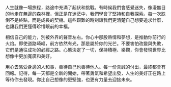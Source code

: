 人生就像一場旅程，路途中充滿了起伏和挑戰。有時候我們會感覺迷失，像漫無目的地走在無邊的森林裡，但正是在迷茫中，我們學會了堅持和自我探索。每一次跌倒不是終點，而是成長的契機。這些艱難的時刻讓我們更清楚自己想要追求什麼，也讓我們更懂得珍惜眼前的幸福。

相信自己的能力，別被外界的聲音左右。你心中那股熱情和夢想，是推動你前行的火焰。即使道路崎嶇，前方依然有光，那是屬於你的光芒。不要害怕改變與失敗，它們是通往成功的必經之路。心態決定了一切，保持積極、樂觀，你會發現世界比想像中更加寬廣和美好。

用心去感受身邊的人和事，善待自己也善待他人。每一份真誠的付出，最終都會有回報。記得，每一天都是全新的開始，帶著勇氣和希望出發，人生的美好正在路上等待你去發現。你比自己想像的更堅強，也更有力量去迎接未來。